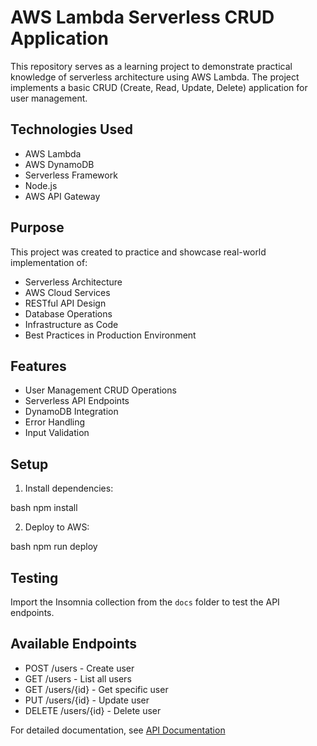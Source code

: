 # AWS Lambda Serverless CRUD Application

This repository serves as a learning project to demonstrate practical knowledge of serverless architecture using AWS Lambda. The project implements a basic CRUD (Create, Read, Update, Delete) application for user management.

## Technologies Used

- AWS Lambda
- AWS DynamoDB
- Serverless Framework
- Node.js
- AWS API Gateway

## Purpose

This project was created to practice and showcase real-world implementation of:

- Serverless Architecture
- AWS Cloud Services
- RESTful API Design
- Database Operations
- Infrastructure as Code
- Best Practices in Production Environment

## Features

- User Management CRUD Operations
- Serverless API Endpoints
- DynamoDB Integration
- Error Handling
- Input Validation

## Setup

1. Install dependencies:

bash
npm install

2. Deploy to AWS:

bash
npm run deploy

## Testing

Import the Insomnia collection from the `docs` folder to test the API endpoints.

## Available Endpoints

- POST /users - Create user
- GET /users - List all users
- GET /users/{id} - Get specific user
- PUT /users/{id} - Update user
- DELETE /users/{id} - Delete user

For detailed documentation, see [API Documentation](docs/README.md)
